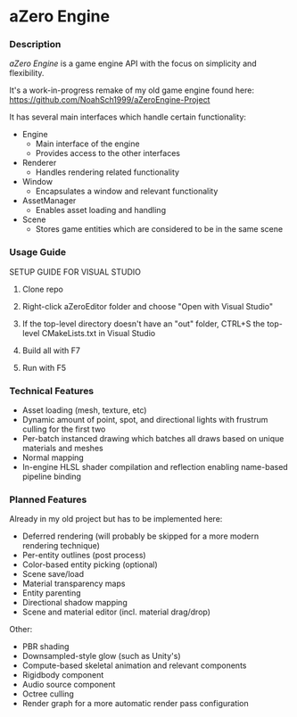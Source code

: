 # aZero Engine

### Description
*aZero Engine* is a game engine API with the focus on simplicity and flexibility.

It's a work-in-progress remake of my old game engine found here: https://github.com/NoahSch1999/aZeroEngine-Project

It has several main interfaces which handle certain functionality:
 - Engine
	 - Main interface of the engine
	 - Provides access to the other interfaces
 - Renderer
	 - Handles rendering related functionality
 - Window
	 - Encapsulates a window and relevant functionality
 - AssetManager
	 - Enables asset loading and handling
 - Scene
	 - Stores game entities which are considered to be in the same scene

### Usage Guide
SETUP GUIDE FOR VISUAL STUDIO

1. Clone repo

2. Right-click aZeroEditor folder and choose "Open with Visual Studio"

3. If the top-level directory doesn't have an "out" folder, CTRL+S the top-level CMakeLists.txt in Visual Studio

4. Build all with F7

5. Run with F5 

### Technical Features

 - Asset loading (mesh, texture, etc)
 - Dynamic amount of point, spot, and directional lights with frustrum culling for the first two
 - Per-batch instanced drawing which batches all draws based on unique materials and meshes
 - Normal mapping
 - In-engine HLSL shader compilation and reflection enabling name-based pipeline binding

### Planned Features
Already in my old project but has to be implemented here:

 - Deferred rendering (will probably be skipped for a more modern rendering technique)
 - Per-entity outlines (post process)
 - Color-based entity picking (optional)
 - Scene save/load
 - Material transparency maps
 - Entity parenting
 - Directional shadow mapping
 - Scene and material editor (incl. material drag/drop)
 
Other:
 - PBR shading
 - Downsampled-style glow (such as Unity's)
 - Compute-based skeletal animation and relevant components
 - Rigidbody component
 - Audio source component
 - Octree culling
 - Render graph for a more automatic render pass configuration
